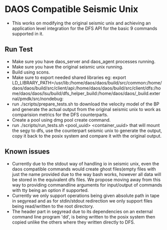 # DAOS Compatible Seismic Unix
* This works on modifying the original seismic unix and achieving an application level integration for the DFS API for the basic 9 commands supported in it.

## Run Test
* Make sure you have daos_server and daos_agent processes running.
* Make sure you have the original seismic unix running.
* Build using scons.
* Make sure to export needed shared libraries
 eg: export LD_LIBRARY_PATH=/usr/lib:/home/daos/daos/build/src/common:/home/daos/daos/build/src/client/api:/home/daos/daos/build/src/client/dfs:/home/daos/daos/lsu/build/dfs_helper_build:/home/daos/daos/_build.external/pmdk/src/nondebug:
* run ./scripts/prepare_tests.sh to download the velocity model of the BP and generate the actual output from the original seismic unix to work as comparision metrics for the DFS counterparts.
* Create a pool using dmg pool create command.
* run ./scripts/run_tests.sh <pool_uuid> <container_uuid> <ranklist> that will mount the segy to dfs, use the counterpart seismic unix to generate the output, copy it back to the posix system and compare it with the original output.

## Known issues
* Currently due to the <stdin >stdout way of handling io in seismic unix, even the daos compatible commands would create ghost files(empty files with just the name provided due to the way bash works, however all data will be stored in the equivalent dfs files. We propose moving away from this way to providing commandline arguments for input/output of commands with tty being an option if supported.
* Currently we only support operations being given absolute path in tape in segyread and as for stdin/stdout redirection we only support files being read/written to the root directory.
* The header part in segyread due to its dependencies on an external command line program 'dd', is being written to the posix system then copied unlike the others where they written directly to DFS.
